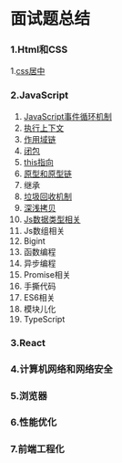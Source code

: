 # 面试题总结

### 1.Html和CSS

   1.[css居中](https://github.com/KeyNGAdnil/accumulate/blob/master/博文库/css居中.md)

### 2.JavaScript

1. [JavaScript事件循环机制](https://github.com/KeyNGAdnil/accumulate/blob/master/博文库/js%20EventLoop.md)
2. [执行上下文](https://github.com/KeyNGAdnil/accumulate/blob/master/博文库/执行上下文.md)
3. [作用域链](https://github.com/KeyNGAdnil/accumulate/blob/master/博文库/作用域链.md)
4. [闭包](https://github.com/KeyNGAdnil/accumulate/blob/master/博文库/闭包.md)
5. [this指向](https://github.com/KeyNGAdnil/accumulate/blob/master/博文库/this指向.md)
6. [原型和原型链](https://github.com/KeyNGAdnil/accumulate/blob/master/博文库/原型和原型链.md)
7. 继承
8. [垃圾回收机制](https://github.com/KeyNGAdnil/accumulate/blob/master/博文库/垃圾回收机制.md)
11. [深浅拷贝](https://github.com/KeyNGAdnil/accumulate/blob/master/博文库/深浅拷贝.md)
12. [Js数据类型相关](https://github.com/KeyNGAdnil/accumulate/blob/master/博文库/数据类型检测与转换.md)
13. Js数组相关
14. Bigint
15. 函数编程
17. 异步编程
15. Promise相关
16. 手撕代码
17. ES6相关
18. 模块儿化
19. TypeScript

### 3.React

### 4.计算机网络和网络安全

### 5.浏览器

### 6.性能优化

### 7.前端工程化

